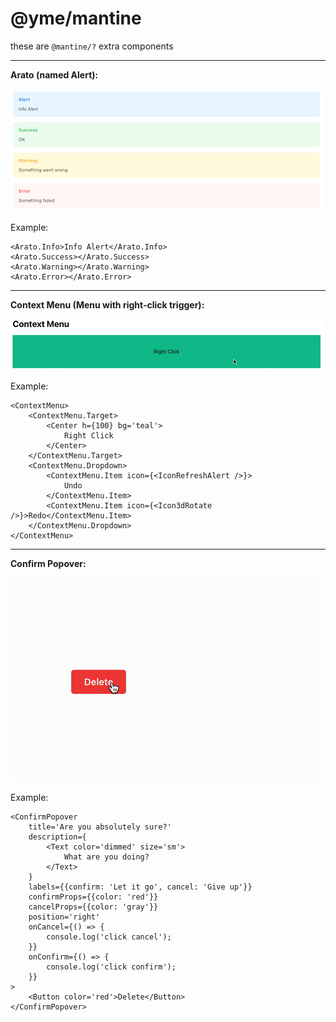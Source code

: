 # @yme/mantine

these are `@mantine/?` extra components

---
**Arato (named Alert):**

<img src="./screenshots/arato.png" />

Example:

```tsx
<Arato.Info>Info Alert</Arato.Info>
<Arato.Success></Arato.Success>
<Arato.Warning></Arato.Warning>
<Arato.Error></Arato.Error>
```

---
**Context Menu (Menu with right-click trigger):**

<img src="./screenshots/context-menu.gif" />

Example:

```tsx
<ContextMenu>
    <ContextMenu.Target>
        <Center h={100} bg='teal'>
            Right Click
        </Center>
    </ContextMenu.Target>
    <ContextMenu.Dropdown>
        <ContextMenu.Item icon={<IconRefreshAlert />}>
            Undo
        </ContextMenu.Item>
        <ContextMenu.Item icon={<Icon3dRotate />}>Redo</ContextMenu.Item>
    </ContextMenu.Dropdown>
</ContextMenu>
```

---
**Confirm Popover:**

<img src="./screenshots/confirm-popover.gif" />

Example:

```tsx
<ConfirmPopover
    title='Are you absolutely sure?'
    description={
        <Text color='dimmed' size='sm'>
            What are you doing?
        </Text>
    }
    labels={{confirm: 'Let it go', cancel: 'Give up'}}
    confirmProps={{color: 'red'}}
    cancelProps={{color: 'gray'}}
    position='right'
    onCancel={() => {
        console.log('click cancel');
    }}
    onConfirm={() => {
        console.log('click confirm');
    }}
>
    <Button color='red'>Delete</Button>
</ConfirmPopover>
```
